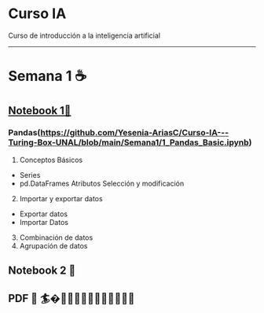 # Curso IA 
Curso de introducción a la inteligencia artificial
____
# Semana 1 ☕️

## [Notebook 1📔](https://github.com/Yesenia-AriasC/Curso-IA---Turing-Box-UNAL/blob/main/Semana1/1_Pandas_Basic.ipynb)

### Pandas(https://github.com/Yesenia-AriasC/Curso-IA---Turing-Box-UNAL/blob/main/Semana1/1_Pandas_Basic.ipynb)
1. Conceptos Básicos
* Series
* pd.DataFrames
Atributos
Selección y modificación
2. Importar y exportar datos
* Exportar datos
* Importar Datos
3. Combinación de datos
4. Agrupación de datos

## Notebook 2 📔

## PDF 📖 🏄�🎀🎀🎀🎀🎀🎀🎀🎀🎏🎀🎀
